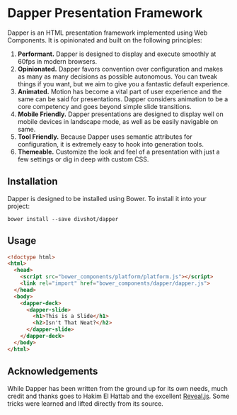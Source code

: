 # Dapper Presentation Framework

Dapper is an HTML presentation framework implemented using Web Components. It
is opinionated and built on the following principles:

1. **Performant.** Dapper is designed to display and execute smoothly at 60fps
   in modern browsers.
2. **Opinionated.** Dapper favors convention over configuration and makes as
   many as many decisions as possible autonomous. You can tweak things if you
   want, but we aim to give you a fantastic default experience.
3. **Animated.** Motion has become a vital part of user experience and the same
   can be said for presentations. Dapper considers animation to be a core
   competency and goes beyond simple slide transitions.
4. **Mobile Friendly.** Dapper presentations are designed to display well on
   mobile devices in landscape mode, as well as be easily navigable on same.
5. **Tool Friendly.** Because Dapper uses semantic attributes for configuration,
   it is extremely easy to hook into generation tools.
6. **Themeable.** Customize the look and feel of a presentation with just a few
   settings or dig in deep with custom CSS.

## Installation

Dapper is designed to be installed using Bower. To install it into your project:

```
bower install --save divshot/dapper
```

## Usage

```html
<!doctype html>
<html>
  <head>
    <script src="bower_components/platform/platform.js"></script>
    <link rel="import" href="bower_components/dapper/dapper.js">
  </head>
  <body>
    <dapper-deck>
      <dapper-slide>
        <h1>This is a Slide</h1>
        <h2>Isn't That Neat?</h2>
      </dapper-slide>
    </dapper-deck>
  </body>
</html>
```

## Acknowledgements

While Dapper has been written from the ground up for its own needs, much credit
and thanks goes to Hakim El Hattab and the excellent [Reveal.js](https://github.com/hakimel/reveal.js).
Some tricks were learned and lifted directly from its source.